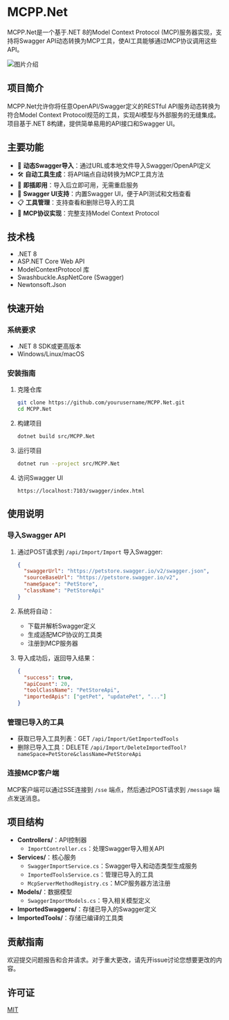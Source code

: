 # MCPP.Net

MCPP.Net是一个基于.NET 8的Model Context Protocol (MCP)服务器实现，支持将Swagger API动态转换为MCP工具，使AI工具能够通过MCP协议调用这些API。

![图片介绍](https://github.com/user-attachments/assets/1950471f-fd54-4bfc-ad60-fa3f9ea334e6)

## 项目简介

MCPP.Net允许你将任意OpenAPI/Swagger定义的RESTful API服务动态转换为符合Model Context Protocol规范的工具，实现AI模型与外部服务的无缝集成。项目基于.NET 8构建，提供简单易用的API接口和Swagger UI。

## 主要功能

- 🔄 **动态Swagger导入**：通过URL或本地文件导入Swagger/OpenAPI定义
- 🛠️ **自动工具生成**：将API端点自动转换为MCP工具方法
- 🔌 **即插即用**：导入后立即可用，无需重启服务
- 📝 **Swagger UI支持**：内置Swagger UI，便于API测试和文档查看
- 📋 **工具管理**：支持查看和删除已导入的工具
- 🔄 **MCP协议实现**：完整支持Model Context Protocol

## 技术栈

- .NET 8
- ASP.NET Core Web API
- ModelContextProtocol 库
- Swashbuckle.AspNetCore (Swagger)
- Newtonsoft.Json

## 快速开始

### 系统要求

- .NET 8 SDK或更高版本
- Windows/Linux/macOS

### 安装指南

1. 克隆仓库
   ```bash
   git clone https://github.com/yourusername/MCPP.Net.git
   cd MCPP.Net
   ```

2. 构建项目
   ```bash
   dotnet build src/MCPP.Net
   ```

3. 运行项目
   ```bash
   dotnet run --project src/MCPP.Net
   ```

4. 访问Swagger UI
   ```
   https://localhost:7103/swagger/index.html
   ```

## 使用说明

### 导入Swagger API

1. 通过POST请求到 `/api/Import/Import` 导入Swagger:
   ```json
   {
     "swaggerUrl": "https://petstore.swagger.io/v2/swagger.json",
     "sourceBaseUrl": "https://petstore.swagger.io/v2",
     "nameSpace": "PetStore",
     "className": "PetStoreApi"
   }
   ```

2. 系统将自动：
   - 下载并解析Swagger定义
   - 生成适配MCP协议的工具类
   - 注册到MCP服务器
   
3. 导入成功后，返回导入结果：
   ```json
   {
     "success": true,
     "apiCount": 20,
     "toolClassName": "PetStoreApi",
     "importedApis": ["getPet", "updatePet", "..."]
   }
   ```

### 管理已导入的工具

- 获取已导入工具列表：GET `/api/Import/GetImportedTools`
- 删除已导入工具：DELETE `/api/Import/DeleteImportedTool?nameSpace=PetStore&className=PetStoreApi`

### 连接MCP客户端

MCP客户端可以通过SSE连接到 `/sse` 端点，然后通过POST请求到 `/message` 端点发送消息。

## 项目结构

- **Controllers/**：API控制器
  - `ImportController.cs`：处理Swagger导入相关API
- **Services/**：核心服务
  - `SwaggerImportService.cs`：Swagger导入和动态类型生成服务
  - `ImportedToolsService.cs`：管理已导入的工具
  - `McpServerMethodRegistry.cs`：MCP服务器方法注册
- **Models/**：数据模型
  - `SwaggerImportModels.cs`：导入相关模型定义
- **ImportedSwaggers/**：存储已导入的Swagger定义
- **ImportedTools/**：存储已编译的工具类

## 贡献指南

欢迎提交问题报告和合并请求。对于重大更改，请先开issue讨论您想要更改的内容。

## 许可证

[MIT](LICENSE)
